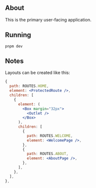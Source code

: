 ## About

This is the primary user-facing application.

## Running

`pnpm dev`

## Notes

Layouts can be created like this:

```jsx
{
  path: ROUTES.HOME,
  element: <ProtectedRoute />,
  children: [
    {
      element: (
        <Box margin="32px">
          <Outlet />
        </Box>
      ),
      children: [
        {
          path: ROUTES.WELCOME,
          element: <WelcomePage />,
        },
        {
          path: ROUTES.ABOUT,
          element: <AboutPage />,
        },
      ],
    },
  ],
},
```